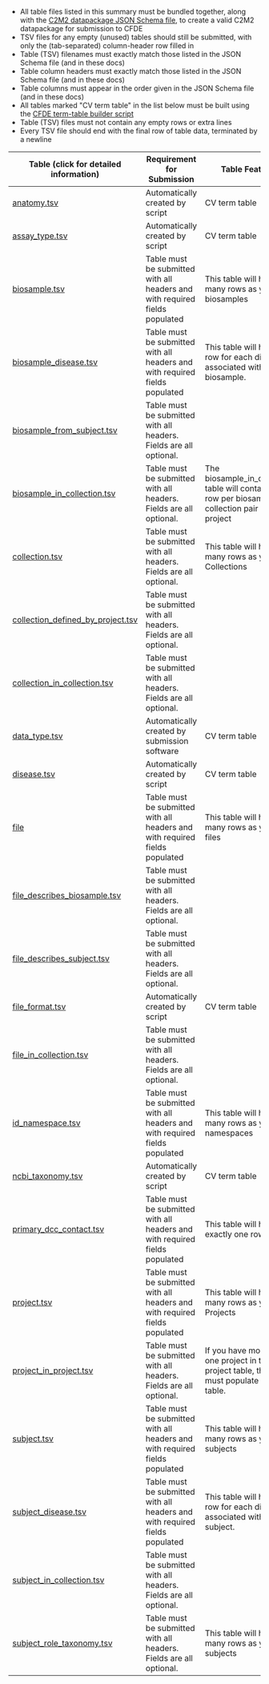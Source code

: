 - All table files listed in this summary must be bundled together, along with the [C2M2 datapackage JSON Schema file](https://osf.io/vzgx9/), to create a valid C2M2 datapackage for submission to CFDE
- TSV files for any empty (unused) tables should still be submitted, with only the (tab-separated) column-header row filled in
- Table (TSV) filenames must exactly match those listed in the JSON Schema file (and in these docs)
- Table column headers must exactly match those listed in the JSON Schema file (and in these docs)
- Table columns must appear in the order given in the JSON Schema file (and in these docs)
- All tables marked "CV term table" in the list below must be built using the [CFDE term-table builder script](https://osf.io/bq6k9/)
- Table (TSV) files must not contain any empty rows or extra lines
- Every TSV file should end with the final row of table data, terminated by a newline

Table (click for detailed information)|Requirement for Submission|Table Features
-----------| -----------| -------------
[anatomy.tsv](./TableInfo:-anatomy.tsv)|Automatically created by script|CV term table
[assay_type.tsv](./TableInfo:-assay_type.tsv)|Automatically created by script|CV term table
[biosample.tsv](./TableInfo:-biosample.tsv)|Table must be submitted with all headers and with required fields populated|This table will have as many rows as you have biosamples
[biosample_disease.tsv](./TableInfo:-biosample_disease.tsv)|Table must be submitted with all headers and with required fields populated|This table will have one row for each disease associated with each biosample.
[biosample_from_subject.tsv](./TableInfo:-biosample_from_subject.tsv)|Table must be submitted with all headers. Fields are all optional.|
[biosample_in_collection.tsv](./TableInfo:-biosample_in_collection.tsv)|Table must be submitted with all headers. Fields are all optional.|The biosample_in_collection table will contain one row per biosample-collection pair in your project
[collection.tsv](./TableInfo:-collection.tsv)|Table must be submitted with all headers. Fields are all optional.|This table will have as many rows as you have Collections
[collection_defined_by_project.tsv](./TableInfo:-collection_defined_by_project.tsv)|Table must be submitted with all headers. Fields are all optional.|
[collection_in_collection.tsv](./TableInfo:-collection_in_collection.tsv)|Table must be submitted with all headers. Fields are all optional.|
[data_type.tsv](./TableInfo:-data_type.tsv)|Automatically created by submission software|CV term table
[disease.tsv](./TableInfo:-disease.tsv)|Automatically created by script|CV term table
[file](./TableInfo:-file.tsv)|Table must be submitted with all headers and with required fields populated|This table will have as many rows as you have files
[file_describes_biosample.tsv](./TableInfo:-file_describes_biosample.tsv)|Table must be submitted with all headers. Fields are all optional.|
[file_describes_subject.tsv](./TableInfo:-file_describes_subject.tsv)|Table must be submitted with all headers. Fields are all optional.|
[file_format.tsv](./TableInfo:-file_format.tsv)|Automatically created by script|CV term table
[file_in_collection.tsv](./TableInfo:-file_in_collection.tsv)|Table must be submitted with all headers. Fields are all optional.|
[id_namespace.tsv](./TableInfo:-id_namespace.tsv)|Table must be submitted with all headers and with required fields populated|This table will have as many rows as you have namespaces
[ncbi_taxonomy.tsv](./TableInfo:-ncbi_taxonomy.tsv)|Automatically created by script|CV term table
[primary_dcc_contact.tsv](./TableInfo:-primary_dcc_contact.tsv)|Table must be submitted with all headers and with required fields populated|This table will have exactly one row 
[project.tsv](./TableInfo:-project.tsv)|Table must be submitted with all headers and with required fields populated|This table will have as many rows as you have Projects
[project_in_project.tsv](./TableInfo:-project_in_project.tsv)|Table must be submitted with all headers. Fields are all optional.|If you have more than one project in the project table, then you must populate this table.
[subject.tsv](./TableInfo:-subject.tsv)|Table must be submitted with all headers and with required fields populated|This table will have as many rows as you have subjects
[subject_disease.tsv](./TableInfo:-subject_disease.tsv)|Table must be submitted with all headers and with required fields populated|This table will have one row for each disease associated with each subject.
[subject_in_collection.tsv](./TableInfo:-subject_in_collection.tsv)|Table must be submitted with all headers. Fields are all optional.|
[subject_role_taxonomy.tsv](./TableInfo:-subject_role_taxonomy.tsv)|Table must be submitted with all headers. Fields are all optional.|This table will have as many rows as you have subjects
